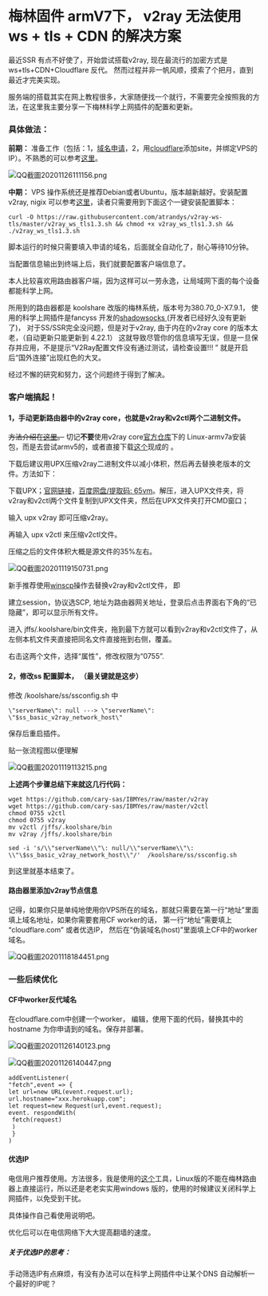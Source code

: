 # 梅林固件 armV7下， v2ray 无法使用 ws + tls + CDN 的解决方案

最近SSR 有点不好使了，开始尝试搭载v2ray, 现在最流行的加密方式是 ws+tls+CDN+Cloudflare 反代。 然而过程并非一帆风顺，摸索了个把月，直到最近才完美实现。

服务端的搭载其实在网上教程很多，大家随便找一个就行，不需要完全按照我的方法，在这里我主要分享一下梅林科学上网插件的配置和更新。 

### 具体做法：

**前期：** 准备工作（包括：1，[域名申请](https://my.freenom.com/)，2，用[cloudflare](https://cloudflare.com/)添加site，并绑定VPS的IP）。不熟悉的可以参考[这里](https://www.v2rayssr.com/v2raynginx.html)。



![QQ截圖20201126111156.png](https://i.loli.net/2020/11/26/bR8K2Zz9lxwjitP.png)  

  

**中期：** VPS 操作系统还是推荐Debian或者Ubuntu，版本越新越好。安装配置 v2ray, nigix 可以参考[这里](https://ssr.tools/1317)，读者只需要用到下面这个一键安装配置脚本：

```shell
curl -O https://raw.githubusercontent.com/atrandys/v2ray-ws-tls/master/v2ray_ws_tls1.3.sh && chmod +x v2ray_ws_tls1.3.sh && ./v2ray_ws_tls1.3.sh
```

脚本运行的时候只需要填入申请的域名，后面就全自动化了，耐心等待10分钟。 

当配置信息输出到终端上后，我们就要配置客户端信息了。 



本人比较喜欢用路由器客户端，因为这样可以一劳永逸，让局域网下面的每个设备都能科学上网。 

所用到的路由器都是 koolshare 改版的梅林系统，版本号为380.70_0-X7.9.1， 使用的科学上网插件是fancyss 开发的[shadowsocks ](https://hq450.github.io/fancyss/)(开发者已经好久没有更新了)， 对于SS/SSR完全没问题，但是对于v2ray, 由于内在的v2ray core 的版本太老，（自动更新只能更新到 4.22.1） 这就导致尽管你的信息填写无误，但是一旦保存并应用，不是提示“V2Ray配置文件没有通过测试，请检查设置!!! ” 就是开启后“国外连接”出现红色的大叉。 

经过不懈的研究和努力，这个问题终于得到了解决。

### 客户端搞起！

#### 1，手动更新路由器中的v2ray core，也就是v2ray和v2ctl两个二进制文件。

~~方法介绍在[这里](https://github.com/hq450/fancyss/issues/1028)。~~ 切记**不要**使用v2ray core[官方仓库](https://github.com/v2ray/v2ray-core/releases/tag/v4.31.0)下的 Linux-armv7a安装包，而是去尝试armv5的，或者直接下载[这个](https://github.com/YUMEYA/v2ray-core/releases/)现成的 。

下载后建议用UPX压缩v2ray二进制文件以减小体积，然后再去替换老版本的文件。方法如下：

下载UPX；[官网链接](https://github.com/upx/upx/releases)，[百度网盘/提取码: 65vm](https://pan.baidu.com/s/1VEdD4hyPE1RwsghSm6JRbw)。解压，进入UPX文件夹，将v2ray和v2ctl两个文件复制到UPX文件夹，然后在UPX文件夹打开CMD窗口；

   输入 upx v2ray 即可压缩v2ray。

   再输入 upx v2ctl 来压缩v2ctl文件。

   压缩之后的文件体积大概是源文件的35%左右。

![QQ截圖20201119150731.png](https://i.loli.net/2020/11/26/18oZxsGetJlVXB6.png)

新手推荐使用[winscp](https://winscp.net/eng/download.php)操作去替换v2ray和v2ctl文件， 即

   建立session，协议选SCP, 地址为路由器网关地址，登录后点击界面右下角的“已隐藏”，即可以显示所有文件。

  进入 jffs/.koolshare/bin文件夹，拖到最下方就可以看到v2ray和v2ctl文件了，从左侧本机文件夹直接把同名文件直接拖到右侧，覆盖。 

  右击这两个文件，选择“属性”，修改权限为“0755”. 



#### 2，修改ss 配置脚本， **（最关键就是这步）**

 修改 /koolshare/ss/ssconfig.sh 中 

```
\"serverName\": null ---> \"serverName\": \"$ss_basic_v2ray_network_host\"
```

保存后重启插件。



贴一张流程图以便理解

![QQ截圖20201119113215.png](https://i.loli.net/2020/11/26/gXYbtmKdvn9E6Ru.png)

**上述两个步骤总结下来就这几行代码：**

```shell
wget https://github.com/cary-sas/IBMYes/raw/master/v2ray
wget https://github.com/cary-sas/IBMYes/raw/master/v2ctl
chmod 0755 v2ctl
chmod 0755 v2ray
mv v2ctl /jffs/.koolshare/bin
mv v2ray /jffs/.koolshare/bin

sed -i 's/\\"serverName\\"\: null/\\"serverName\\"\: \\"\$ss_basic_v2ray_network_host\\"/'  /koolshare/ss/ssconfig.sh 
```

到这里就基本结束了。 



#### 路由器里添加v2ray节点信息

记得，如果你只是单纯地使用你VPS所在的域名，那就只需要在第一行“地址”里面填上域名地址，如果你需要套用CF worker的话， 第一行“地址”需要填上 “cloudflare.com” 或者优选IP， 然后在“伪装域名(host)”里面填上CF中的worker域名。

![QQ截圖20201118184451.png](https://i.loli.net/2020/11/26/Zy8gU4zOaAG9slj.png)



### 一些后续优化

#### CF中worker反代域名

在cloudflare.com中创建一个worker， 编辑，使用下面的代码，替换其中的hostname 为你申请到的域名。保存并部署。

![QQ截圖20201126140123.png](https://i.loli.net/2020/11/26/1kijWHUBpyGtdsA.png)

![QQ截圖20201126140447.png](https://i.loli.net/2020/11/26/Ts9PIqZUWMXmRH2.png)

```
addEventListener(
"fetch",event => {
let url=new URL(event.request.url);
url.hostname="xxx.herokuapp.com";
let request=new Request(url,event.request);
event. respondWith(
 fetch(request)
 )
 }
)
```



#### 优选IP

电信用户推荐使用。方法很多，我是使用的[这个](https://github.com/badafans/better-cloudflare-ip)工具，Linux版的不能在梅林路由器上直接运行，所以还是老老实实用windows 版的，使用的时候建议关闭科学上网插件，以免受到干扰。 

具体操作自己看使用说明吧。 



优化后可以在电信网络下大大提高翻墙的速度。



##### 关于优选IP的思考：

手动筛选IP有点麻烦，有没有办法可以在科学上网插件中让某个DNS 自动解析一个最好的IP呢？
